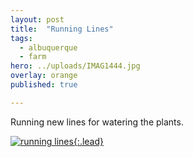 ```yaml
---
layout: post
title:  "Running Lines"
tags:
  - albuquerque
  - farm
hero: ../uploads/IMAG1444.jpg
overlay: orange
published: true

---
```


Running new lines for watering the plants.

[![running lines](../uploads/IMAG1444.jpg){:.lead}](../uploads/IMAG1444.jpg)
